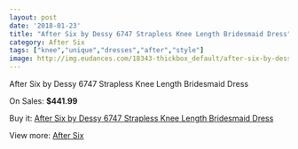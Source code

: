 ```yaml
---
layout: post
date: '2018-01-23'
title: "After Six by Dessy 6747 Strapless Knee Length Bridesmaid Dress"
category: After Six
tags: ["knee","unique","dresses","after","style"]
image: http://img.eudances.com/18343-thickbox_default/after-six-by-dessy-6747-strapless-knee-length-bridesmaid-dress.jpg
---
```

After Six by Dessy 6747 Strapless Knee Length Bridesmaid Dress

On Sales: **$441.99**
<a href="https://www.eudances.com/en/after-six/5389-after-six-by-dessy-6747-strapless-knee-length-bridesmaid-dress.html"><amp-img layout="responsive" width="600" height="600" src="//img.eudances.com/18343-thickbox_default/after-six-by-dessy-6747-strapless-knee-length-bridesmaid-dress.jpg" alt="After Six by Dessy 6747 Strapless Knee Length Bridesmaid Dress 0" /></a>

Buy it: [After Six by Dessy 6747 Strapless Knee Length Bridesmaid Dress](https://www.eudances.com/en/after-six/5389-after-six-by-dessy-6747-strapless-knee-length-bridesmaid-dress.html "After Six by Dessy 6747 Strapless Knee Length Bridesmaid Dress")

View more: [After Six](https://www.eudances.com/en/50-after-six "After Six")